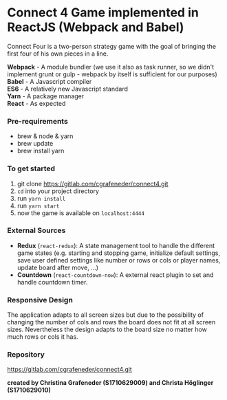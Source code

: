 # Connect 4 Game implemented in ReactJS (Webpack and Babel)

Connect Four is a two-person strategy game with the goal of bringing the first four of his own pieces in a line.

__Webpack__ - A module bundler (we use it also as task runner, so we didn't implement grunt or gulp - webpack by itself is sufficient for our purposes)  
__Babel__ - A Javascript compiler  
__ES6__ - A relatively new Javascript standard  
__Yarn__ - A package manager  
__React__ - As expected  

### Pre-requirements
- brew & node & yarn
- brew update
- brew install yarn

### To get started
1. git clone https://gitlab.com/cgrafeneder/connect4.git
2. `cd` into your project directory
3. run `yarn install`
4. run `yarn start`
5. now the game is available on `localhost:4444`

### External Sources
- __Redux__ (`react-redux`): A state management tool to handle the different game states (e.g. starting and stopping game, initialize default settings, save user defined settings like number or rows or cols or player names, update board after move, ...)
- __Countdown__ (`react-countdown-now`): A external react plugin to set and handle countdown timer.

### Responsive Design
The application adapts to all screen sizes but due to the possibility of changing the number of cols and rows the board does not fit at all screen sizes. Nevertheless the design adapts to the board size no matter how much rows or cols it has.

### Repository
https://gitlab.com/cgrafeneder/connect4.git

**created by Christina Grafeneder (S1710629009) and Christa Höglinger (S1710629010)**
